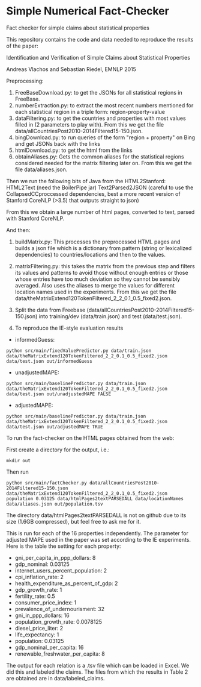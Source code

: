 # Simple Numerical Fact-Checker
Fact checker for simple claims about statistical properties

This repository contains the code and data needed to reproduce the results of the paper:

Identification and Verification of Simple Claims about Statistical Properties

Andreas Vlachos and Sebastian Riedel, EMNLP 2015

Preprocessing:

1. FreeBaseDownload.py: to get the JSONs for all statistical regions in FreeBase.
2. numberExtraction.py: to extract the most recent numbers mentioned for each statistical region in a triple form: region-property-value
3. dataFiltering.py: to get the countries and properties with most values filled in (2 parameters to play with). From this we get the file data/allCountriesPost2010-2014Filtered15-150.json.
4. bingDownload.py: to run queries of the form "region + property" on Bing and get JSONs back with the links
5. htmlDownload.py: to get the html from the links
6. obtainAliases.py: Gets the common aliases for the statistical regions considered needed for the matrix filtering later on. From this we get the file data/aliases.json.

Then we run the following bits of Java from the HTML2Stanford:
HTML2Text (need the BoilerPipe jar)
Text2Parsed2JSON (careful to use the CollapsedCCproccessed dependencies, best a more recent version of Stanford CoreNLP (>3.5) that outputs straight to json) 

From this we obtain a large number of html pages, converted to text, parsed with Stanford CoreNLP.

And then:

1. buildMatrix.py: This processes the preprocessed HTML pages and builds a json file which is a dictionary from pattern (string or lexicalized dependencies) to countries/locations and then to the values.
2. matrixFiltering.py: this takes the matrix from the previous step and filters its values and patterns to avoid those without enough entries or those whose entries have too much deviation so they cannot be sensibly averaged. Also uses the aliases to merge the values for different location names used in the experiments. From this we get the file data/theMatrixExtend120TokenFiltered_2_2_0.1_0.5_fixed2.json.

3. Split the data from Freebase (data/allCountriesPost2010-2014Filtered15-150.json) into training/dev (data/train.json) and test (data/test.json).

4. To reproduce the IE-style evaluation results

- informedGuess: 
  
```python src/main/fixedValuePredictor.py data/train.json data/theMatrixExtend120TokenFiltered_2_2_0.1_0.5_fixed2.json data/test.json out/informedGuess```

- unadjustedMAPE:

```python src/main/baselinePredictor.py data/train.json data/theMatrixExtend120TokenFiltered_2_2_0.1_0.5_fixed2.json data/test.json out/unadjustedMAPE FALSE```

- adjustedMAPE:

```python src/main/baselinePredictor.py data/train.json data/theMatrixExtend120TokenFiltered_2_2_0.1_0.5_fixed2.json data/test.json out/adjustedMAPE TRUE```

To run the fact-checker on the HTML pages obtained from the web:

First create a directory for the output, i.e.:

```mkdir out```

Then run

```python src/main/factChecker.py data/allCountriesPost2010-2014Filtered15-150.json data/theMatrixExtend120TokenFiltered_2_2_0.1_0.5_fixed2.json population 0.03125 data/htmlPages2textPARSEDALL data/locationNames data/aliases.json out/population.tsv```

The directory data/htmlPages2textPARSEDALL is not on github due to its size (1.6GB compressed), but feel free to ask me for it.

This is run for each of the 16 properties independently. The parameter for adjusted MAPE used in the paper was set according to the IE experiments. Here is the table the setting for each property:

- gni_per_capita_in_ppp_dollars: 8
- gdp_nominal: 0.03125
- internet_users_percent_population: 2
- cpi_inflation_rate: 2
- health_expenditure_as_percent_of_gdp: 2
- gdp_growth_rate: 1
- fertility_rate: 0.5
- consumer_price_index: 1
- prevalence_of_undernourisment: 32
- gni_in_ppp_dollars: 16
- population_growth_rate: 0.0078125
- diesel_price_liter: 2
- life_expectancy: 1
- population: 0.03125
- gdp_nominal_per_capita: 16
- renewable_freshwater_per_capita: 8

The output for each relation is a .tsv file which can be loaded in Excel. We did this and labeled the claims. The files from which the results in Table 2 are obtained are in data/labeled_claims.
